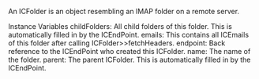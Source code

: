 An ICFolder is an object resembling an IMAP folder on a remote server.

Instance Variables
	childFolders:		All child folders of this folder. This is automatically filled in by the ICEndPoint.
	emails:		This contains all ICEmails of this folder after calling ICFolder>>fetchHeaders.
	endpoint:		Back reference to the ICEndPoint who created this ICFolder.
	name:		The name of the folder.
	parent:		The parent ICFolder. This is automatically filled in by the ICEndPoint.			